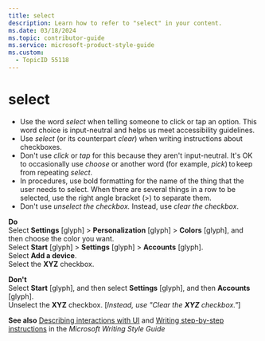 ```yaml
---
title: select
description: Learn how to refer to "select" in your content.
ms.date: 03/18/2024
ms.topic: contributor-guide
ms.service: microsoft-product-style-guide
ms.custom:
  - TopicID 55118
---
```



# select

- Use the word *select* when telling someone to click or tap an option. This word choice is input-neutral and helps us meet accessibility guidelines.
- Use *select* (or its counterpart *clear*) when writing instructions about checkboxes.
- Don't use *click* or *tap* for this because they aren't input-neutral. It's OK to occasionally use *choose* or another word (for example, *pick*) to keep from repeating *select*.
- In procedures, use bold formatting for the name of the thing that the user needs to select. When there are several things in a row to be selected, use the right angle bracket (>) to separate them.
- Don't use *unselect the checkbox.* Instead, use *clear the checkbox*.

**Do**  
Select **Settings** [glyph] > **Personalization** [glyph] > **Colors** [glyph], and then choose the color you want.  
Select **Start** [glyph] > **Settings** [glyph] > **Accounts** [glyph].  
Select **Add a device**.  
Select the **XYZ** checkbox.

**Don't**  
Select **Start** [glyph], and then select **Settings** [glyph], and then **Accounts** [glyph].  
Unselect the **XYZ** checkbox. [*Instead, use "Clear the **XYZ** checkbox."*]

**See also** [Describing interactions with UI](/style-guide/procedures-instructions/describing-interactions-with-ui) and [Writing step-by-step instructions](/style-guide/procedures-instructions/writing-step-by-step-instructions) in the *Microsoft Writing Style Guide*

